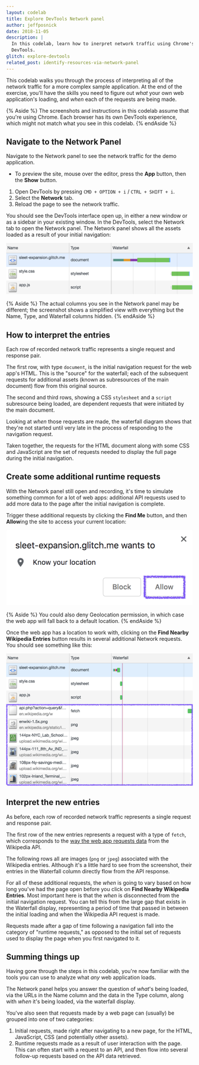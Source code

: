 ```yaml
---
layout: codelab
title: Explore DevTools Network panel
author: jeffposnick
date: 2018-11-05
description: |
  In this codelab, learn how to inerpret network traffic using Chrome's
  DevTools.
glitch: explore-devtools
related_post: identify-resources-via-network-panel
---
```


This codelab walks you through the process of interpreting all of the network
traffic for a more complex sample application. At the end of the exercise,
you'll have the skills you need to figure out _what_ your own web application's
loading, and _when_ each of the requests are being made.

{% Aside %}
The screenshots and instructions in this codelab assume that you're using
Chrome. Each browser has its own DevTools experience, which might not match what
you see in this codelab.
{% endAside %}

## Navigate to the Network Panel

Navigate to the Network panel to see the network traffic for the demo
application.

- To preview the site, mouse over the editor, press the **App** button, then the
  **Show** button.

1. Open DevTools by pressing `CMD + OPTION + i` / `CTRL + SHIFT + i`.
1. Select the **Network** tab.
1. Reload the page to see the network traffic.

You should see the DevTools interface open up, in either a new window or as a
sidebar in your existing window. In the DevTools, select the Network
tab to open the Network panel.
The Network panel shows all the assets loaded as a result of your initial
navigation:

<img class="screenshot" src="./initial-navigation.png" alt="Chrome DevTools' network panel.">

{% Aside %}
The actual columns you see in the Network panel may be different; the
screenshot shows a simplified view with everything but the Name, Type, and
Waterfall columns hidden.
{% endAside %}

## How to interpret the entries

Each row of recorded network traffic represents a single request and response
pair.

The first row, with type `document`, is the initial navigation request for the
web app's HTML. This is the "source" for the waterfall; each of the subsequent
requests for additional assets (known as subresources of the main document) flow
from this original source.

The second and third rows, showing a CSS `stylesheet` and a `script` subresource
being loaded, are dependent requests that were initiated by the main document.

Looking at _when_ those requests are made, the waterfall diagram shows that
they're not started until very late in the process of responding to the
navigation request.

Taken together, the requests for the HTML document along with some CSS and
JavaScript are the set of requests needed to display the full page during the
initial navigation.

## Create some additional runtime requests

With the Network panel still open and recording, it's time to simulate something
common for a lot of web apps: additional API requests used to add more data to
the page after the initial navigation is complete.

Trigger these additional requests by clicking the **Find Me** button, and then
**Allow**ing the site to access your current location:

<img src="./allow-location.png" alt="The allow location permission prompt.">

{% Aside %}
You could also deny Geolocation permission, in which case the web app
will fall back to a default location.
{% endAside %}

Once the web app has a location to work with, clicking on the **Find Nearby
Wikipedia Entries** button results in several additional Network requests. You
should see something like this:

![image](./network-requests.png)

## Interpret the new entries

As before, each row of recorded network traffic represents a single request
and response pair.

The first row of the new entries represents a request with a type of `fetch`,
which corresponds to the
[way the web app requests data](https://developer.mozilla.org/en-US/docs/Web/API/Fetch_API)
from the Wikipedia API.

The following rows all are images (`png` or `jpeg`) associated with the
Wikipedia entries. Although it's a little hard to see from the screenshot, their
entries in the Waterfall column directly flow from the API response.

For all of these additional requests, the _when_ is going to vary based on how
long you've had the page open before you click on **Find Nearby Wikipedia
Entries**. Most important here is that the _when_ is disconnected from the
initial navigation request. You can tell this from the large gap that exists in
the Waterfall display, representing a period of time that passed in between the
initial loading and when the Wikipedia API request is made.

Requests made after a gap of time following a navigation fall into the category
of "runtime requests," as opposed to the initial set of requests used to display
the page when you first navigated to it.

## Summing things up

Having gone through the steps in this codelab, you're now familiar with the
tools you can use to analyze what _any_ web application loads.

The Network panel helps you answer the question of _what_'s being loaded, via
the URLs in the Name column and the data in the Type column, along with _when_
it's being loaded, via the waterfall display.

You've also seen that requests made by a web page can (usually) be grouped into
one of two categories:

1. Initial requests, made right after navigating to a new page, for the
    HTML, JavaScript, CSS (and potentially other assets).
1. Runtime requests made as a result of user interaction with the page. This
    can often start with a request to an API, and then flow into several
    follow-up requests based on the API data retrieved.
